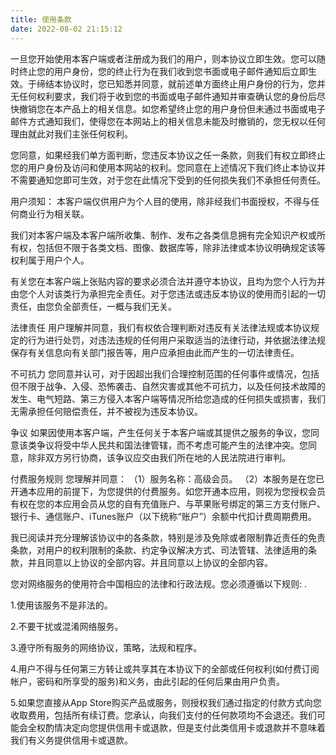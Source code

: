 ```yaml
---
title: 使用条款
date: 2022-08-02 21:15:12
---
```

一旦您开始使用本客户端或者注册成为我们的用户，则本协议立即生效。您可以随时终止您的用户身份，您的终止行为在我们收到您书面或电子邮件通知后立即生效。于缔结本协议时，您已知悉并同意，就前述单方面终止用户身份的行为，您并无任何权利要求，我们将于收到您的书面或电子邮件通知并审查确认您的身份后尽快撤销您在本产品上的相关信息。如您希望终止您的用户身份但未通过书面或电子邮件方式通知我们，使得您在本网站上的相关信息未能及时撤销的，您无权以任何理由就此对我们主张任何权利。

您同意，如果经我们单方面判断，您违反本协议之任一条款，则我们有权立即终止您的用户身份及访问和使用本网站的权利。您同意在上述情况下我们终止本协议并不需要通知您即可生效，对于您在此情况下受到的任何损失我们不承担任何责任。

用户须知：
 本客户端仅供用户为个人目的使用，除非经我们书面授权，不得与任何商业行为相关联。

 我们对本客户端及本客户端所收集、制作、发布之各类信息拥有完全知识产权或所有权，包括但不限于各类文档、图像、数据库等，除非法律或本协议明确规定该等权利属于用户个人。

 有关您在本客户端上张贴内容的要求必须合法并遵守本协议，且均为您个人行为并由您个人对该类行为承担完全责任。对于您违法或违反本协议的使用而引起的一切责任，由您负全部责任，一概与我们无关。

法律责任
  用户理解并同意，我们有权依合理判断对违反有关法律法规或本协议规定的行为进行处罚，对违法违规的任何用户采取适当的法律行动，并依据法律法规保存有关信息向有关部门报告等，用户应承担由此而产生的一切法律责任。

不可抗力
您同意并认可，对于因超出我们合理控制范围的任何事件或情况，包括但不限于战争、入侵、恐怖袭击、自然灾害或其他不可抗力，以及任何技术故障的发生、电气短路、第三方侵入本客户端等情况所给您造成的任何损失或损害，我们无需承担任何赔偿责任，并不被视为违反本协议。

争议
如果因使用本客户端，产生任何关于本客户端或其提供之服务的争议，您同意该类争议将受中华人民共和国法律管辖，而不考虑可能产生的法律冲突。您同意，除非双方另行协商，该争议应交由我们所在地的人民法院进行审判。


付费服务规则
您理解并同意：
（1）服务名称：高级会员。
（2）本服务是在您已开通本应用的前提下，为您提供的付费服务。如您开通本应用，则视为您授权会员有权在您的本应用会员从您的自有充值账户、与苹果账号绑定的第三方支付账户、银行卡、通信账户、iTunes账户（以下统称“账户”）余额中代扣计费周期费用。

我已阅读并充分理解该协议中的各条款，特别是涉及免除或者限制靠近责任的免责条款，对用户的权利限制的条款、约定争议解决方式、司法管辖、法律适用的条款，并且同意以上协议的全部内容。并且同意以上协议的全部内容。

您对网络服务的使用符合中国相应的法律和行政法规。您必须遵循以下规则: .

1.使用该服务不是非法的。

2.不要干扰或混淆网络服务。

3.遵守所有服务的网络协议，策略，法规和程序。

4.用户不得与任何第三方转让或共享其在本协议下的全部或任何权利(如付费订阅帐户，密码和所享受的服务)和义务，由此引起的任何后果由用户负责。

5.如果您直接从App Store购买产品或服务，则授权我们通过指定的付款方式向您收取费用，包括所有续订费。您承认，向我们支付的任何款项均不会退还。我们可能会全权酌情决定向您提供信用卡或退款，但是支付此类信用卡或退款并不意味着我们有义务提供信用卡或退款。
 